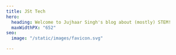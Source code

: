 ```yaml
---
title: JSt Tech
hero:
  heading: Welcome to Jujhaar Singh's blog about (mostly) STEM!
  maxWidthPX: "652"
seo:
  image: "/static/images/favicon.svg"

---
```

